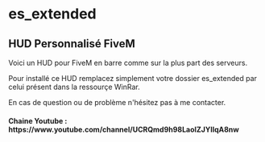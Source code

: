 # es_extended

<h2> HUD Personnalisé FiveM </h2>

Voici un HUD pour FiveM en barre comme sur la plus part des serveurs.

Pour installé ce HUD remplacez simplement votre dossier es_extended par celui présent dans la ressourçe WinRar.

En cas de question ou de problème n'hésitez pas à me contacter.

<h4> Chaine Youtube : https://www.youtube.com/channel/UCRQmd9h98LaoIZJYIlqA8nw </h4>
